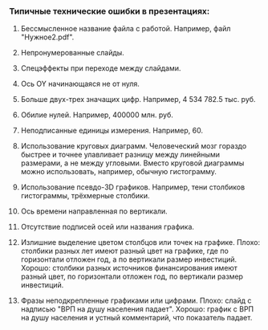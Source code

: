 ### Типичные технические ошибки в презентациях:

1. Бессмысленное название файла с работой. Например, файл "Нужное2.pdf".

2. Непронумерованные слайды.

3. Спецэффекты при переходе между слайдами.

4. Ось OY начинающаяся не от нуля.

5. Больше двух-трех значащих цифр. Например, 4 534 782.5 тыс. руб.

6. Обилие нулей. Например, 400000 млн. руб.

7. Неподписанные единицы измерения. Например, 60.

8. Использование круговых диаграмм. Человеческий мозг гораздо быстрее и точнее улавливает разницу между линейными размерами, а не между угловыми. Вместо круговой диаграммы можно использовать, например, обычную гистограмму.

9. Использование псевдо-3D графиков. Например, тени столбиков гистограммы, трёхмерные столбики. 

10. Ось времени направленная по вертикали.

11. Отсутствие подписей осей или названия графика.

12. Излишние выделение цветом столбцов или точек на графике. Плохо: столбики разных лет имеют разный цвет на графике, где по горизонтали отложен год, а по вертикали размер инвестиций. Хорошо: столбики разных источников финансирования имеют разный цвет, по горизонтали отложен год, по вертикали размер инвестиций.

13. Фразы неподкрепленные графиками или цифрами. Плохо: слайд с надписью "ВРП на душу населения падает". Хорошо: график с ВРП на душу населения и устный комментарий, что показатель падает.
